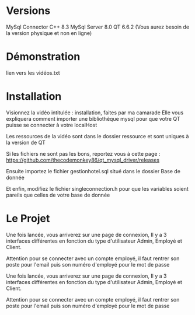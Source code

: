 # Versions

MySql Connector C++ 8.3
MySql Server 8.0
QT 6.6.2 (Vous aurez besoin de la version physique et non en ligne)

# Démonstration
lien vers les vidéos.txt

# Installation

Visionnez la vidéo intitulée : installation, faites par ma camarade
Elle vous expliquera comment importer une bibliothèque mysql pour que
votre QT puisse se connecter à votre localHost

Les ressources de la vidéo sont dans le dossier ressource et sont uniques 
à la version de QT

Si les fichiers ne sont pas les bons, reportez vous à cette page :
https://github.com/thecodemonkey86/qt_mysql_driver/releases

Ensuite importez le fichier gestionhotel.sql situé dans le dossier Base de donnée

Et enfin, modifiez le fichier singleconnection.h pour que les 
variables soient pareils que celles de votre base de donnée


# Le Projet

Une fois lancée, vous arriverez sur une page de connexion,
Il y a 3 interfaces différentes en fonction du type d'utilisateur
Admin, Employé et Client.

Attention pour se connecter avec un compte employé, il faut rentrer
son poste pour l'email puis son numéro d'employé pour le mot de passe

Une fois lancée, vous arriverez sur une page de connexion,
Il y a 3 interfaces différentes en fonction du type d'utilisateur
Admin, Employé et Client.

Attention pour se connecter avec un compte employé, il faut rentrer
son poste pour l'email puis son numéro d'employé pour le mot de passe
